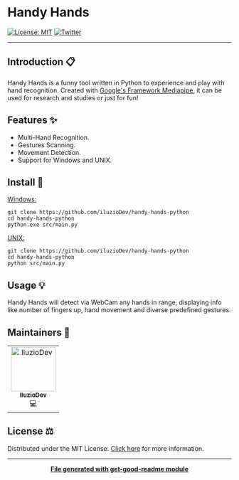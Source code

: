 # Handy Hands

[![License: MIT](https://img.shields.io/badge/License-MIT-yellow.svg)](https://opensource.org/licenses/MIT)
[![Twitter](https://img.shields.io/twitter/follow/luctstt.svg?label=Follow&style=social)](https://twitter.com/iluzioDev)

---


## Introduction 📋

Handy Hands is a funny tool written in Python to experience and play with hand recognition. Created with <a href="https://mediapipe.dev/">Google's Framework Mediapipe</a>, it can be used for research and studies or just for fun!

## Features ✨

* Multi-Hand Recognition.
* Gestures Scanning.
* Movement Detection.
* Support for Windows and UNIX.

## Install 🔧

<u>Windows:</u>
```
git clone https://github.com/iluzioDev/handy-hands-python
cd handy-hands-python
python.exe src/main.py
```

<u>UNIX:</u>
```
git clone https://github.com/iluzioDev/handy-hands-python
cd handy-hands-python
python src/main.py
```

## Usage 💡

Handy Hands will detect via WebCam any hands in range, displaying info like number of fingers up, hand movement and diverse predefined gestures.

## Maintainers 👷

<table>
  <tr>
    <td align="center"><a href="https://github.com/iluzioDev"><img src="https://avatars.githubusercontent.com/u/45295283?v=4" width="100px;" alt="IluzioDev"/><br /><sub><b>IluzioDev</b></sub></a><br />💻</td>
  </tr>
</table>

## License ⚖️

Distributed under the MIT License. [Click here](LICENSE.md) for more information.

---
<div align="center">
	<b>
		<a href="https://www.npmjs.com/package/get-good-readme">File generated with get-good-readme module</a>
	</b>
</div>
